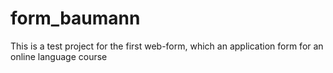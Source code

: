 # form_baumann
This is a test project for the first web-form, which an application form for an online language course
